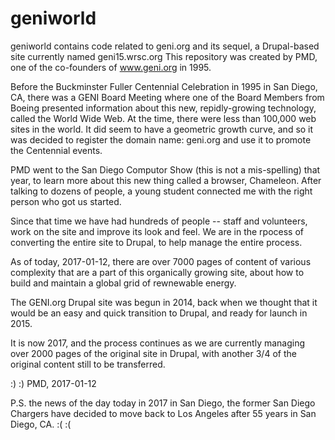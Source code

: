 # geniworld
geniworld contains code related to geni.org and its sequel, a Drupal-based site currently named geni15.wrsc.org
This repository was created by PMD, one of the co-founders of www.geni.org in 1995.

Before the Buckminster Fuller Centennial Celebration in 1995 in San Diego, CA, there was a GENI Board Meeting where one of the Board Members from Boeing presented information about this new, repidly-growing technology, called the World Wide Web. At the time, there were less than 100,000 web sites in the world. It did seem to have a geometric growth curve, and so it was decided to register the domain name: geni.org  and use it to promote the Centennial events.

PMD went to the San Diego Computor Show (this is not a mis-spelling) that year, to learn more about this new thing called a browser, Chameleon. After talking to dozens of people, a young student connected me with the right person who got us started.  

Since that time we have had hundreds of people -- staff and volunteers, work on the site and improve its look and feel.
We are in the rpocess of converting the entire site to Drupal, to help manage the entire process.

As of today, 2017-01-12, there are over 7000 pages of content of various complexity that are a part of this organically growing site, about how to build and maintain a global grid of rewnewable energy.

The GENI.org Drupal site was begun in 2014, back when we thought that it would be an easy and quick transition to Drupal, and ready for launch in 2015.

It is now 2017, and the process continues as we are currently managing over 2000 pages of the original site in Drupal, with another 3/4 of the original content still to be transferred.

:) :)
PMD, 2017-01-12

P.S. the news of the day today in 2017 in San Diego, the former San Diego Chargers have decided to move back to Los Angeles after 55 years in San Diego, CA. :( :(
